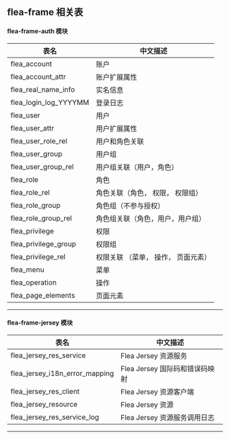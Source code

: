 ## flea-frame 相关表

#### flea-frame-auth 模块
|  表名                     |  中文描述                        |
|-------------------------- |------------------------------   |  
|  flea_account             |  账户                           |
|  flea_account_attr        |  账户扩展属性                    |
|  flea_real_name_info      |  实名信息                        |
|  flea_login_log_YYYYMM    |  登录日志                        |
|  flea_user                |  用户                            |
|  flea_user_attr           |  用户扩展属性                     |
|  flea_user_role_rel       |  用户和角色关联                   |
|  flea_user_group          |  用户组                          |
|  flea_user_group_rel      |  用户组关联（用户，角色）          |
|  flea_role                |  角色                            |
|  flea_role_rel            |  角色关联（角色， 权限， 权限组）   |
|  flea_role_group          |  角色组（不参与授权）              |
|  flea_role_group_rel      |  角色组关联（角色，用户，用户组）   |
|  flea_privilege           |  权限                            |
|  flea_privilege_group     |  权限组                          |
|  flea_privilege_rel       |  权限关联 （菜单， 操作， 页面元素）|
|  flea_menu                |  菜单                            |
|  flea_operation           |  操作                            |
|  flea_page_elements       |  页面元素                        |
   
***

#### flea-frame-jersey 模块
|  表名                             |  中文描述                       |
|---------------------------------- |------------------------------  |  
|  flea_jersey_res_service          |  Flea Jersey 资源服务           |
|  flea_jersey_i18n_error_mapping   |  Flea Jersey 国际码和错误码映射  |
|  flea_jersey_res_client           |  Flea Jersey 资源客户端         |
|  flea_jersey_resource             |  Flea Jersey 资源               |
|  flea_jersey_res_service_log      |  Flea Jersey 资源服务调用日志    |
         
***  
